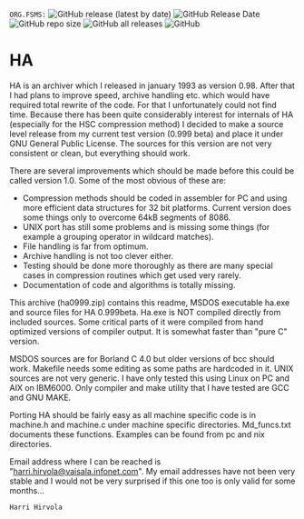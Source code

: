 `ORG.FSMS:`
![GitHub release (latest by date)](https://img.shields.io/github/v/release/FS-make-simple/libha)
![GitHub Release Date](https://img.shields.io/github/release-date/FS-make-simple/libha)
![GitHub repo size](https://img.shields.io/github/repo-size/FS-make-simple/libha)
![GitHub all releases](https://img.shields.io/github/downloads/FS-make-simple/libha/total)
![GitHub](https://img.shields.io/github/license/FS-make-simple/libha)  

# HA

HA is an archiver which I released in january 1993 as version 0.98.
After that I had plans to improve speed, archive handling etc. which
would have required total rewrite of the code. For that I unfortunately
could not find time. Because there has been quite considerably interest
for internals of HA (especially for the HSC compression method) I
decided to make a source level release from my current test version
(0.999 beta) and place it under GNU General Public License. The sources
for this version are not very consistent or clean, but everything should
work.

There are several improvements which should be made before this could be
called version 1.0. Some of the most obvious of these are: 
- Compression methods should be coded in assembler for PC and using more
  efficient data structures for 32 bit platforms. Current version does
  some things only to overcome 64kB segments of 8086. 
- UNIX port has still some problems and is missing some things (for example 
  a grouping operator in wildcard matches). 
- File handling is far from optimum.  
- Archive handling is not too clever either. 
- Testing should be done more thoroughly as there are many special cases 
  in compression routines which get used very rarely. 
- Documentation of code and algorithms is totally missing.

This archive (ha0999.zip) contains this readme, MSDOS executable ha.exe
and source files for HA 0.999beta. Ha.exe is NOT compiled directly from
included sources. Some critical parts of it were compiled from hand
optimized versions of compiler output. It is somewhat faster than "pure
C" version. 

MSDOS sources are for Borland C 4.0 but older versions of bcc should
work. Makefile needs some editing as some paths are hardcoded in it.
UNIX sources are not very generic. I have only tested this using Linux
on PC and AIX on IBM6000. Only compiler and make utility that I have
tested are GCC and GNU MAKE.

Porting HA should be fairly easy as all machine specific code is in
machine.h and machine.c under machine specific directories. Md_funcs.txt
documents these functions. Examples can be found from pc and nix
directories.

Email address where I can be reached is "harri.hirvola@vaisala.infonet.com".
My email addresses have not been very stable and I would not be very 
surprised if this one too is only valid for some months...

	Harri Hirvola


